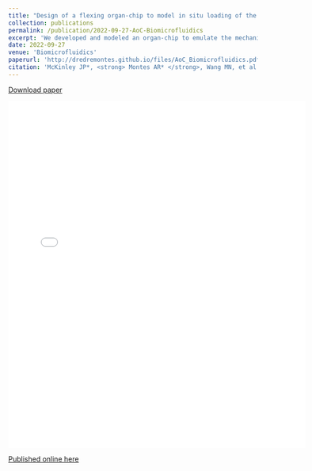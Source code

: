 ```yaml
---
title: "Design of a flexing organ-chip to model in situ loading of the intervertebral disc"
collection: publications
permalink: /publication/2022-09-27-AoC-Biomicrofluidics
excerpt: 'We developed and modeled an organ-chip to emulate the mechanics of the annulus fibrosus within the intervertebral disc of the spine.'
date: 2022-09-27
venue: 'Biomicrofluidics'
paperurl: 'http://dredremontes.github.io/files/AoC_Biomicrofluidics.pdf'
citation: 'McKinley JP*, <strong> Montes AR* </strong>, Wang MN, et al. (2022). &quot;Design of a flexing organ-chip to model in situ loading of the intervertebral disc.&quot; <i>Biomicrofluidics</i>. 16 (054111).'
---
```

<p><a href="{{ dredremontes.github.io }}/files/AoC_Biomicrofluidics.pdf">Download paper</a></p>

<embed src="{{ dredremontes.github.io }}/files/AoC_Biomicrofluidics.pdf" width="600" height="700" type='application/pdf'>

[Published online here](https://aip.scitation.org/doi/10.1063/5.0103141)

<!-- Recommended citation: Your Name, You. (2009). "Paper Title Number 1." <i>Journal 1</i>. 1(1). -->